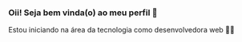 ### Oii! Seja bem vinda(o) ao meu perfil 🌈


Estou iniciando na área da tecnologia como desenvolvedora web 👩‍💻

